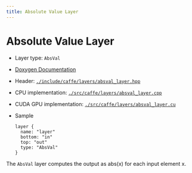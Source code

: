 ```yaml
---
title: Absolute Value Layer
---
```


# Absolute Value Layer

* Layer type: `AbsVal`
* [Doxygen Documentation](http://caffe.berkeleyvision.org/doxygen/classcaffe_1_1AbsValLayer.md)
* Header: [`./include/caffe/layers/absval_layer.hpp`](https://github.com/BVLC/caffe/blob/master/include/caffe/layers/absval_layer.hpp)
* CPU implementation: [`./src/caffe/layers/absval_layer.cpp`](https://github.com/BVLC/caffe/blob/master/src/caffe/layers/absval_layer.cpp)
* CUDA GPU implementation: [`./src/caffe/layers/absval_layer.cu`](https://github.com/BVLC/caffe/blob/master/src/caffe/layers/absval_layer.cu)

* Sample

      layer {
        name: "layer"
        bottom: "in"
        top: "out"
        type: "AbsVal"
      }

The `AbsVal` layer computes the output as abs(x) for each input element x.
